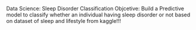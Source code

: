 Data Science: Sleep Disorder Classification
Objcetive: Build a Predictive model to classify whether an individual having sleep disorder or not based on dataset of sleep and lifestyle from kaggle!!!
